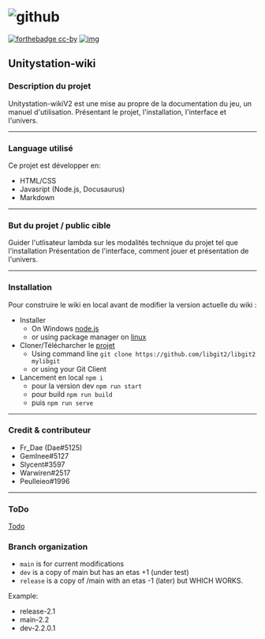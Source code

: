 ![github](https://badgen.net/badge/Side/Projet/blue?icon=github)
 ===

 [![forthebadge cc-by](https://licensebuttons.net/l/by-nc-sa/4.0/88x31.png)](https://creativecommons.org/licenses/by/4.0) [![img](https://img.shields.io/badge/Discord-7289DA?style=for-the-badge&logo=discord&logoColor=white)](https://discord.gg/tyJX8dx)

## Unitystation-wiki

### Description du projet

Unitystation-wikiV2 est une mise au propre de la documentation du jeu, un manuel d'utilisation.
Présentant le projet, l'installation, l'interface et l'univers.

-------------

### Language utilisé

Ce projet est développer en:

- HTML/CSS
- Javasript (Node.js, Docusaurus)
- Markdown

-------------

### But du projet / public cible

Guider l'utlisateur lambda sur les modalités technique du projet tel que l'installation
Présentation de l'interface, comment jouer et présentation de l'univers.

-------------

### Installation

Pour construire le wiki en local avant de modifier la version actuelle du wiki :

- Installer
  - On Windows [node.js](https://nodejs.org/)
  - or using package manager on [linux](https://nodejs.org/en/download/package-manager)
- Cloner/Télécharcher le [projet](https://github.com/Unitystation-fork/Unitystation-WikiV2.git)
  - Using command line ```git clone https://github.com/libgit2/libgit2 mylibgit```
  - or using your Git Client
- Lancement en local ```npm i```
  - pour la version dev ```npm run start```
  - pour build ```npm run build```
  - puis ```npm run serve```

-------------

### Credit & contributeur

- Fr_Dae (Dae#5125)
- GemInee#5127
- Slycent#3597
- Warwiren#2517
- Peulleieo#1996

-------------

### ToDo

[Todo](https://github.com/Unitystation-fork/Unitystation-WikiV2/blob/main/todo.txt)

### Branch organization

- ```main``` is for current modifications
- ```dev``` is a copy of main but has an etas +1 (under test)
- ```release``` is a copy of /main with an etas -1 (later) but WHICH WORKS.

Example:

- release-2.1
- main-2.2
- dev-2.2.0.1
